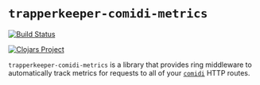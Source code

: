 # `trapperkeeper-comidi-metrics`

[![Build Status](https://travis-ci.org/puppetlabs/trapperkeeper-comidi-metrics.svg?branch=master)](https://travis-ci.org/puppetlabs/trapperkkeeper-comidi-metrics)

[![Clojars Project](http://clojars.org/puppetlabs/trapperkeeper-comidi-metrics/latest-version.svg)](http://clojars.org/puppetlabs/trapperkeeper-comidi-metrics)

`trapperkeeper-comidi-metrics` is a library that provides ring middleware to
automatically track metrics for requests to all of your
[`comidi`](https://github.com) HTTP routes.

